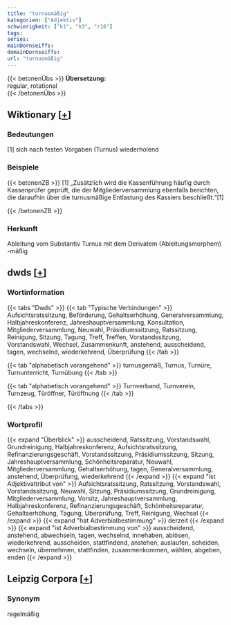 ```yaml
---
title: "turnusmäßig"
kategorien: ["Adjektiv"]
schwierigkeit: ["k1", "h3", "r16"]
tags:
series:
mainDornseiffs:
domainDornseiffs:
url: "turnusmäßig"
---
```


{{< betonenÜbs >}}
**Übersetzung:**  
regular, rotational  
{{< /betonenÜbs >}}

## Wiktionary [[+](https://de.wiktionary.org/wiki/turnusmäßig)]

### Bedeutungen
[1] sich nach festen Vorgaben (Turnus) wiederholend  

### Beispiele
{{< betonenZB >}}
[1] „Zusätzlich wird die Kassenführung häufig durch Kassenprüfer geprüft, die der Mitgliederversammlung ebenfalls berichten, die daraufhin über die turnusmäßige Entlastung des Kassiers beschließt.“[1]  

{{< /betonenZB >}}
### Herkunft
Ableitung vom Substantiv Turnus mit dem Derivatem (Ableitungsmorphem) -mäßig  



## dwds [[+](https://www.dwds.de/wb/turnusmäßig)]

### Wortinformation
{{< tabs "Dwds" >}}
{{< tab "Typische Verbindungen" >}}
Aufsichtsratssitzung, Beförderung, Gehaltserhöhung, Generalversammlung, Halbjahreskonferenz, Jahreshauptversammlung, Konsultation, Mitgliederversammlung, Neuwahl, Präsidiumssitzung, Ratssitzung, Reinigung, Sitzung, Tagung, Treff, Treffen, Vorstandssitzung, Vorstandswahl, Wechsel, Zusammenkunft, anstehend, ausscheidend, tagen, wechselnd, wiederkehrend, Überprüfung
{{< /tab >}}

{{< tab "alphabetisch vorangehend" >}}
turnusgemäß, Turnus, Turnüre, Turnunterricht, Turnübung
{{< /tab >}}

{{< tab "alphabetisch vorangehend" >}}
Turnverband, Turnverein, Turnzeug, Türöffner, Türöffnung
{{< /tab >}}

{{< /tabs >}}

### Wortprofil
{{< expand "Überblick" >}} ausscheidend, Ratssitzung, Vorstandswahl, Grundreinigung, Halbjahreskonferenz, Aufsichtsratssitzung, Refinanzierungsgeschäft, Vorstandssitzung, Präsidiumssitzung, Sitzung, Jahreshauptversammlung, Schönheitsreparatur, Neuwahl, Mitgliederversammlung, Gehaltserhöhung, tagen, Generalversammlung, anstehend, Überprüfung, wiederkehrend {{< /expand >}}
{{< expand "ist Adjektivattribut von" >}} Aufsichtsratssitzung, Ratssitzung, Vorstandswahl, Vorstandssitzung, Neuwahl, Sitzung, Präsidiumssitzung, Grundreinigung, Mitgliederversammlung, Vorsitz, Jahreshauptversammlung, Halbjahreskonferenz, Refinanzierungsgeschäft, Schönheitsreparatur, Gehaltserhöhung, Tagung, Überprüfung, Treff, Reinigung, Wechsel {{< /expand >}}
{{< expand "hat Adverbialbestimmung" >}} derzeit {{< /expand >}}
{{< expand "ist Adverbialbestimmung von" >}} ausscheidend, anstehend, abwechseln, tagen, wechselnd, innehaben, ablösen, wiederkehrend, ausscheiden, stattfindend, anstehen, auslaufen, scheiden, wechseln, übernehmen, stattfinden, zusammenkommen, wählen, abgeben, enden {{< /expand >}}

## Leipzig Corpora [[+](https://corpora.uni-leipzig.de/en/res?word=turnusmäßig&corpusId=deu_newscrawl-public_2018)]


### Synonym
regelmäßig

